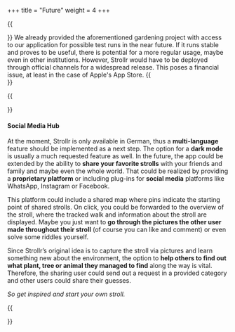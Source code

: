 +++
title = "Future"
weight = 4
+++

{{<section title="So, what's next?">}}
We already provided the aforementioned gardening project with access to our application for possible test runs in the near future. If it runs stable and proves to be useful, there is potential for a more regular usage, maybe even in other institutions. 
However, Strollr would have to be deployed through official channels for a widespread release. This poses a financial issue, at least in the case of Apple's App Store.
{{</section>}}

{{<section title="Additional Features">}}
#### Social Media Hub
At the moment, Strollr is only available in German, thus a **multi-language** feature should be implemented as a next step. The option for a **dark mode** is usually a much requested feature as well. 
In the future, the app could be extended by the ability to **share your favorite strolls** with your friends and family and maybe even the whole world. That could be realized by providing a **proprietary platform** or including 
plug-ins for **social media** platforms like WhatsApp, Instagram or Facebook.

This platform could include a shared map where pins indicate the starting point of shared strolls. On click, you could be forwarded to the overview of the stroll, where the tracked walk and information about the stroll are displayed. 
Maybe you just want to **go through the pictures the other user made throughout their stroll** (of course you can like and comment) or even solve some riddles yourself. 

Since Strollr’s original idea is to capture the stroll via pictures and learn something new about the environment, the option to **help others to find out what plant, tree or animal they managed to find** along the way is vital. 
Therefore, the sharing user could send out a request in a provided category and other users could share their guesses. 

_So get inspired and start your own stroll._

{{</section>}}